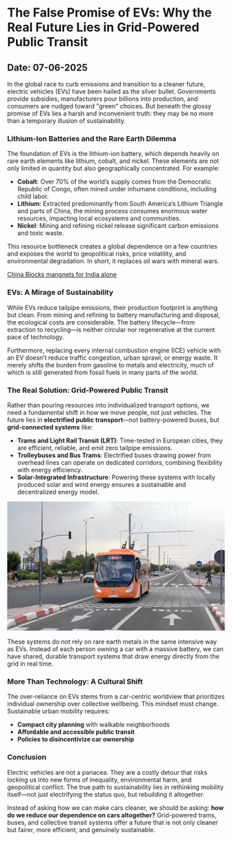 # The False Promise of EVs: Why the Real Future Lies in Grid-Powered Public Transit

## Date: 07-06-2025



In the global race to curb emissions and transition to a cleaner future, electric vehicles (EVs) have been hailed as the silver bullet. Governments provide subsidies, manufacturers pour billions into production, and consumers are nudged toward "green" choices. But beneath the glossy promise of EVs lies a harsh and inconvenient truth: they may be no more than a temporary illusion of sustainability.

### Lithium-Ion Batteries and the Rare Earth Dilemma

The foundation of EVs is the lithium-ion battery, which depends heavily on rare earth elements like lithium, cobalt, and nickel. These elements are not only limited in quantity but also geographically concentrated. For example:

* **Cobalt**: Over 70% of the world’s supply comes from the Democratic Republic of Congo, often mined under inhumane conditions, including child labor.
* **Lithium**: Extracted predominantly from South America’s Lithium Triangle and parts of China, the mining process consumes enormous water resources, impacting local ecosystems and communities.
* **Nickel**: Mining and refining nickel release significant carbon emissions and toxic waste.

This resource bottleneck creates a global dependence on a few countries and exposes the world to geopolitical risks, price volatility, and environmental degradation. In short, it replaces oil wars with mineral wars.

[China Blocks mangnets for India alone](china-blocks-magnet.jpeg)

### EVs: A Mirage of Sustainability

While EVs reduce tailpipe emissions, their production footprint is anything but clean. From mining and refining to battery manufacturing and disposal, the ecological costs are considerable. The battery lifecycle—from extraction to recycling—is neither circular nor regenerative at the current pace of technology.

Furthermore, replacing every internal combustion engine (ICE) vehicle with an EV doesn’t reduce traffic congestion, urban sprawl, or energy waste. It merely shifts the burden from gasoline to metals and electricity, much of which is still generated from fossil fuels in many parts of the world.

### The Real Solution: Grid-Powered Public Transit

Rather than pouring resources into individualized transport options, we need a fundamental shift in how we move people, not just vehicles. The future lies in **electrified public transport**—not battery-powered buses, but **grid-connected systems** like:

* **Trams and Light Rail Transit (LRT)**: Time-tested in European cities, they are efficient, reliable, and emit zero tailpipe emissions.
* **Trolleybuses and Bus Trams**: Electrified buses drawing power from overhead lines can operate on dedicated corridors, combining flexibility with energy efficiency.
* **Solar-Integrated Infrastructure**: Powering these systems with locally produced solar and wind energy ensures a sustainable and decentralized energy model.

![TrollyeBuses](trollybuses.jpg)

These systems do not rely on rare earth metals in the same intensive way as EVs. Instead of each person owning a car with a massive battery, we can have shared, durable transport systems that draw energy directly from the grid in real time.

### More Than Technology: A Cultural Shift

The over-reliance on EVs stems from a car-centric worldview that prioritizes individual ownership over collective wellbeing. This mindset must change. Sustainable urban mobility requires:

* **Compact city planning** with walkable neighborhoods
* **Affordable and accessible public transit**
* **Policies to disincentivize car ownership**

### Conclusion

Electric vehicles are not a panacea. They are a costly detour that risks locking us into new forms of inequality, environmental harm, and geopolitical conflict. The true path to sustainability lies in rethinking mobility itself—not just electrifying the status quo, but rebuilding it altogether.

Instead of asking how we can make cars cleaner, we should be asking: **how do we reduce our dependence on cars altogether?** Grid-powered trams, buses, and collective transit systems offer a future that is not only cleaner but fairer, more efficient, and genuinely sustainable.
